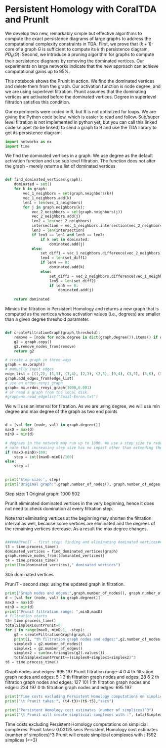 # Persistent Homology with CoralTDA and PrunIt

We develop two new, remarkably simple but effective algorithms to compute the exact persistence diagrams of large graphs to address the computational complexity constraints in TDA. First, we prove that $(k+1)$-core of a graph $G$ is sufficient to compute its $k$ th persistence diagram, $PD_k(G)$. Second, we introduce a pruning algorithm for graphs to compute their persistence diagrams by removing the dominated vertices. Our experiments on large networks indicate that the new approach can achieve computational gains up to 95%.

This notebook shows the PrunIt in action. We find the dominated vertices and delete them from the graph. Our activation function is node degree, and we are using superlevel filtration. Prunit assumes that the dominating vertices are activated before the dominated vertices. Degree in superlevel filtration satisfies this condition. 

Our experiments were coded in R, but R is not optimized for loops. We are giving the Python code below, which is easier to read and follow. Sub/super level filtration is not implemented in python yet, but you can call this linked code snippet (to be linked) to send a graph to R and use the TDA library to get its persistence diagram.

```python
import networkx as nx
import time
```

We find the dominated vertices in a graph. We use degree as the default activation function and use sub level filtration. The function does not alter the graph - merely returns a list of dominated vertices

```python

def find_dominated_vertices(graph):
    dominated = set()
    for k in graph:
        vec_1_neighbors = set(graph.neighbors(k))
        vec_1_neighbors.add(k)
        len1 = len(vec_1_neighbors)
        for j in graph.neighbors(k):
            vec_2_neighbors = set(graph.neighbors(j))
            vec_2_neighbors.add(j)
            len2 = len(vec_2_neighbors)
            intersection = vec_1_neighbors.intersection(vec_2_neighbors)
            len3 = len(intersection)
            if len3 == len1 and len3 == len2:
                if k not in dominated:
                    dominated.add(j)
            else:
                set_diff1 = vec_1_neighbors.difference(vec_2_neighbors)
                len4 = len(set_diff1)
                if len4 == 0:
                    dominated.add(k)
                else:
                    set_diff2 = vec_2_neighbors.difference(vec_1_neighbors)
                    len5 = len(set_diff2)
                    if len5 == 0:
                        dominated.add(j)
                        
    return dominated
```

Mimics the filtration in Persistent Homology and returns a new graph that is computed as the vertices whose activation values (i.e., degrees) are smaller than a given degree threshold parameter.

```python

def createFiltrationGraph(graph,threshold):
    remove = [node for node,degree in dict(graph.degree()).items() if degree <threshold]
    g2 = graph.copy()
    g2.remove_nodes_from(remove)
    return g2
```


```python
# create a graph in three ways
graph = nx.Graph()
# manually input edges
edge_list = [(1,2), (1,3), (1,4), (2,3), (2,5), (3,4), (3,5), (4,6), (5,6)]
graph.add_edges_from(edge_list)
# use an erdos-renyi graph
graph= nx.erdos_renyi_graph(1000,0.001)
# or read a graph from the local disk.
#graph=nx.read_edgelist("Email-Enron.txt")
```
We will use an interval for filtration. As we are using degree, we will use min degree and max degree of the graph as two end points

```python

d = [val for (node, val) in graph.degree()]
maxD = max(d)
minD = min(d)

# degrees in the network may run up to 1000. We use a step size to reduce the number of filtrations
# note that increasing step size has no impact other than extending the run time.
if (maxD-minD)>100:
    step = int((maxD-minD)/100)
else:
    step =1

 
print('Step size:', step)    
print("Original graph:",graph.number_of_nodes(), graph.number_of_edges())

```

Step size: 1
Original graph: 1000 502
    
PrunIt eliminated dominated vertices in the very beginning, hence it does not need to check domination at every filtration step. 

Note that eliminating vertices at the beginning may shorten the filtration interval as well, because some vertices are eliminated and the degrees of the remaining vertices decrease. As a result the max degree changes.


```python

######PrunIT - first step: finding and eliminating dominated vertices##########
t3 = time.process_time()
dominated_vertices = find_dominated_vertices(graph)
graph.remove_nodes_from((dominated_vertices))
t4 = time.process_time()
print(len(dominated_vertices)," dominated vertices")
```

305  dominated vertices
    

PrunIT - second step: using the updated graph in filtration.
```python
print("Graph nodes and edges:",graph.number_of_nodes(), graph.number_of_edges())
d = [val for (node, val) in graph.degree()]
maxD = max(d)
minD = min(d)
print("Prunit filtration range: ",minD,maxD)
# filtration starts
t5= time.process_time()
totalSimplexCountPrunIt=0
for i in range(maxD, minD-1, -step):
    g2 = createFiltrationGraph(graph,i)
    print(i, "th filtration graph nodes and edges:",g2.number_of_nodes(), g2.number_of_edges())
    simplex0 = g2.number_of_nodes()
    simplex1 = g2.number_of_edges()
    simplex2 = sum(nx.triangles(g2).values())
    totalSimplexCountPrunIt+=(simplex0+simplex1+simplex2)^3
t6 = time.process_time()
```

Graph nodes and edges: 695 197
Prunit filtration range:  4 0
4 th filtration graph nodes and edges: 5 1
3 th filtration graph nodes and edges: 28 6
2 th filtration graph nodes and edges: 127 101
1 th filtration graph nodes and edges: 234 197
0 th filtration graph nodes and edges: 695 197
    


```python
print("Time costs excluding Persistent Homology computations on simplicial complexes:")
print("\t Prunit takes:", (t4-t3)+(t6-t5),"secs")

print("Persistent Homology cost estimates (number of simplices)^3")
print("\t Prunit will create simplicial complexes with :", totalSimplexCountPrunIt," simplices (<=3)")
```

Time costs excluding Persistent Homology computations on simplicial complexes:
	 Prunit takes: 0.03125 secs
Persistent Homology cost estimates (number of simplices)^3
	 Prunit will create simplicial complexes with : 1592  simplices (<=3)



